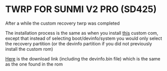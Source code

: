 # TWRP FOR SUNMI V2 PRO (SD425)

After a while the custom recovery twrp was completed

The installation process is the same as when you install [this](https://github.com/niko-forte/sunmi_mods/blob/main/custom_rom/Sunmi%20V2%20Pro/stock_mod.md) custom com, except that instead of selecting boot/devinfo/system you would only select the recovery partition
(or the devinfo partition if you did not previously install the custom rom)

 [Here](https://www.mediafire.com/file/ldt1y60vtg77m8r/twrp_3.3.1-0_v2pro.zip/file) is the download link (including the devinfo.bin file)
 which is the same as the one found in the rom
